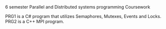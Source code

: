 6 semester Parallel and Distributed systems programming Coursework

PRG1 is a C# program that utilizes Semaphores, Mutexes, Events and Locks.
PRG2 is a C++ MPI program.